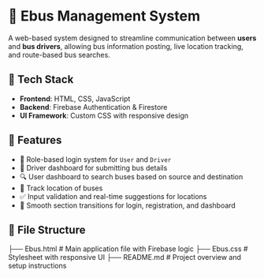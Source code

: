 # 🚌 Ebus Management System

A web-based system designed to streamline communication between **users** and **bus drivers**, allowing bus information posting, live location tracking, and route-based bus searches.

## 🔧 Tech Stack

- **Frontend**: HTML, CSS, JavaScript  
- **Backend**: Firebase Authentication & Firestore  
- **UI Framework**: Custom CSS with responsive design

## 🌟 Features

- 🔐 Role-based login system for `User` and `Driver`
- 📝 Driver dashboard for submitting bus details
- 🔍 User dashboard to search buses based on source and destination
- 📍 Track location of buses
- ✅ Input validation and real-time suggestions for locations
- 🔄 Smooth section transitions for login, registration, and dashboard

## 📂 File Structure

├── Ebus.html # Main application file with Firebase logic
├── Ebus.css # Stylesheet with responsive UI
├── README.md # Project overview and setup instructions

